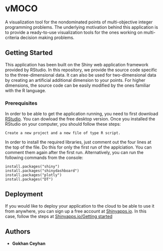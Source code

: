 # vMOCO
A visualization tool for the nondominated points of multi-objective integer programming problems. The underlying motivation behind this application is to provide a ready-to-use visualization tools
for the ones working on multi-criteria decision making problems.

## Getting Started
This application has been built on the Shiny web application framework provided by RStudio. In this repository, we provide the source code
specific to the three-dimensional data. It can also be used for two-dimensional data by creating an artificial additional dimension to your points.
For higher dimensions, the source code can be easily modified by the ones familiar with the R language.

### Prerequisites

In order to be able to get the application running, you need to first download [RStudio](https://www.rstudio.com/products/rstudio/download/). 
You can dowload the free desktop version. Once you installed the RStudio on your computer, you should follow these steps:

```
Create a new project and a new file of type R script.
```

In order to install the required libraries, just comment out the four lines at the top of the file. 
Do this for only the first run of the applciation. You can comment them again after the first run.
Alternatively, you can run the following commands from the console:

```
install.packages("shiny")
install.packages("shinydashboard")
install.packages("plotly")
install.packages("DT")
```

## Deployment

If you would like to deploy your application to the cloud to be able to use it from anywhere, you can sign up a free account
at [Shinyapps.io](https://shiny.rstudio.com/deploy/). In this case, follow the steps at [Shinyapps.io/Getting started](https://shiny.rstudio.com/articles/shinyapps.html)


## Authors

* **Gokhan Ceyhan** 


